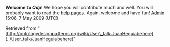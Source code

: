 __Welcome to _Odp_!__ We hope you will contribute much and well. 
You will probably want to read the [help pages](http://ontologydesignpatterns.org/wiki/Help:Contents "Help:Contents"). Again, welcome and have fun! [Admin](http://ontologydesignpatterns.org/wiki/index.php?title=User:Admin&action=edit&redlink=1 "User:Admin (not yet written)") 15:06, 7 May 2009 (UTC)





Retrieved from "[http://ontologydesignpatterns.org/wiki/User\_talk:JuanHeguiabehere](../User_talk/JuanHeguiabehere)"